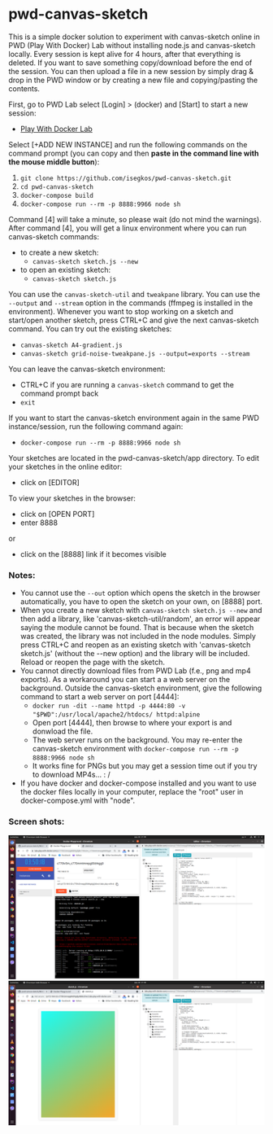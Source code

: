 # pwd-canvas-sketch
This is a simple docker solution to experiment with canvas-sketch online in PWD (Play With Docker) Lab without installing node.js and canvas-sketch locally. Every session is kept alive for 4 hours, after that everything is deleted. If you want to save something copy/download before the end of the session. You can then upload a file in a new session by simply drag & drop in the PWD window or by creating a new file and copying/pasting the contents.

First, go to PWD Lab select [Login] > (docker) and [Start] to start a new session:
- [Play With Docker Lab](https://labs.play-with-docker.com/)

Select [+ADD NEW INSTANCE] and run the following commands on the command prompt (you can copy and then **paste in the command line with the mouse middle button**):
1. `git clone https://github.com/isegkos/pwd-canvas-sketch.git`
2. `cd pwd-canvas-sketch`
3. `docker-compose build`
4. `docker-compose run --rm -p 8888:9966 node sh`

Command [4] will take a minute, so please wait (do not mind the warnings). After command [4], you will get a linux environment where you can run canvas-sketch commands:
- to create a new sketch:
  - `canvas-sketch sketch.js --new` 
- to open an existing sketch:
  - `canvas-sketch sketch.js` 

You can use the `canvas-sketch-util` and `tweakpane` library. You can use the `--output` and `--stream` option in the commands (ffmpeg is installed in the environment). Whenever you want to stop working on a sketch and start/open another sketch, press CTRL+C and give the next canvas-sketch command. You can try out the existing sketches:
- `canvas-sketch A4-gradient.js` 
- `canvas-sketch grid-noise-tweakpane.js --output=exports --stream` 

You can leave the canvas-sketch environment:
- CTRL+C if you are running a `canvas-sketch` command to get the command prompt back
- `exit`

If you want to start the canvas-sketch environment again in the same PWD instance/session, run the following command again:
- `docker-compose run --rm -p 8888:9966 node sh`

Your sketches are located in the pwd-canvas-sketch/app directory. To edit your sketches in the online editor:
- click on [EDITOR]

To view your sketches in the browser:
- click on [OPEN PORT]
- enter 8888

or 
- click on the [8888] link if it becomes visible

### Notes:
- You cannot use the `--out` option which opens the sketch in the browser automatically, you have to open the sketch on your own, on [8888] port.
- When you create a new sketch with `canvas-sketch sketch.js --new` and then add a library, like 'canvas-sketch-util/random', an error will appear saying the module cannot be found. That is because when the sketch was created, the library was not included in the node modules. Simply press CTRL+C and reopen as an existing sketch with 'canvas-sketch sketch.js' (without the --new option) and the library will be included. Reload or reopen the page with the sketch.
- You cannot directly download files from PWD Lab (f.e., png and mp4 exports). As a workaround you can start a a web server on the background. Outside the canvas-sketch environment, give the following command to start a web server on port [4444]: 
  - `docker run -dit --name httpd -p 4444:80 -v "$PWD":/usr/local/apache2/htdocs/ httpd:alpine`
  - Open port [4444], then browse to where your export is and donwload the file.
  - The web server runs on the background. You may re-enter the canvas-sketch environment with `docker-compose run --rm -p 8888:9966 node sh`
  - It works fine for PNGs but you may get a session time out if you try to download MP4s... : /
- If you have docker and docker-compose installed and you want to use the docker files locally in your computer, replace the "root" user in docker-compose.yml with "node".

### Screen shots:
![Screen shot: PWD & Editor](screenshots/01.png)
![Screen shot: Sketch & Editor](screenshots/02.png)

